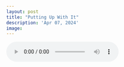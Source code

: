 ```yaml
---
layout: post
title: "Putting Up With It"
description: 'Apr 07, 2024'
image:
---
```


<audio controls>
  <source src="assets/audio/fbc_2024-04-07_sermon.mp3" type="audio/mp3">
Your browser does not support the audio element.
</audio>
